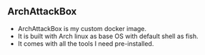 ## ArchAttackBox
+ ArchAttackBox is my custom docker image.
+ It is built with Arch linux as base OS with default shell as fish.
+ It comes with all the tools I need pre-installed.
